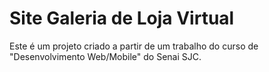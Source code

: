 # Site Galeria de Loja Virtual

  Este é um projeto criado a partir de um trabalho do curso de "Desenvolvimento Web/Mobile" do Senai SJC.
